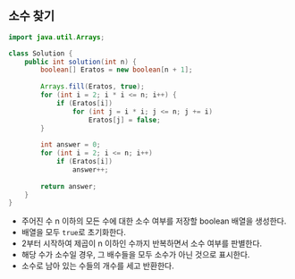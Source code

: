 ## 소수 찾기

```java
import java.util.Arrays;

class Solution {
    public int solution(int n) {
        boolean[] Eratos = new boolean[n + 1]; 
        
        Arrays.fill(Eratos, true); 
        for (int i = 2; i * i <= n; i++) { 
            if (Eratos[i]) 
                for (int j = i * i; j <= n; j += i) 
                    Eratos[j] = false;
        }
 
        int answer = 0;
        for (int i = 2; i <= n; i++) 
            if (Eratos[i])
                answer++;
 
        return answer; 
    }
}
```

* 주어진 수 n 이하의 모든 수에 대한 소수 여부를 저장할 boolean 배열을 생성한다.
* 배열을 모두 `true`로 초기화한다.
* 2부터 시작하여 제곱이 n 이하인 수까지 반복하면서 소수 여부를 판별한다.
* 해당 수가 소수일 경우, 그 배수들을 모두 소수가 아닌 것으로 표시한다.
* 소수로 남아 있는 수들의 개수를 세고 반환한다.